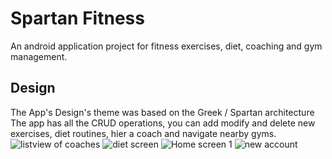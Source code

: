 # Spartan Fitness
An android application project for fitness exercises, diet, coaching and gym management.
## Design
The App's Design's theme was based on the Greek / Spartan architecture
The app has all the CRUD operations, you can add modify and delete new exercises, diet routines, hier a coach and navigate nearby gyms. 
![listview of coaches](https://github.com/Walid-AMARA/Spartan_Fitness/assets/59109675/3245616f-de57-4a6d-868f-34e02aeb3ee5)
![diet screen](https://github.com/Walid-AMARA/Spartan_Fitness/assets/59109675/a79bce0f-23d3-4a96-8ca0-b799ed597ac1)
![Home screen 1](https://github.com/Walid-AMARA/Spartan_Fitness/assets/59109675/6fc71a01-485d-4744-a9c9-704ca15c2d3c)
![new account](https://github.com/Walid-AMARA/Spartan_Fitness/assets/59109675/0e32cb7d-cae6-4d45-a6e7-764f7ac9e28c)
